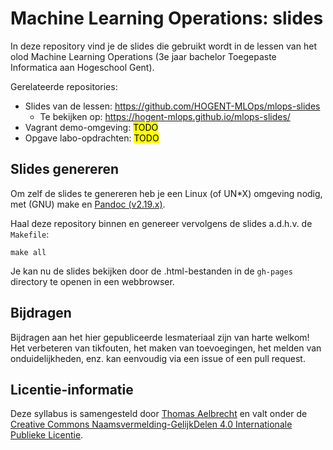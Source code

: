 # Machine Learning Operations: slides

In deze repository vind je de slides die gebruikt wordt in de lessen van het olod Machine Learning
Operations (3e jaar bachelor Toegepaste Informatica aan Hogeschool Gent).

Gerelateerde repositories:

- Slides van de lessen: <https://github.com/HOGENT-MLOps/mlops-slides>
  - Te bekijken op: <https://hogent-mlops.github.io/mlops-slides/>
- Vagrant demo-omgeving: <mark>TODO</mark>
- Opgave labo-opdrachten: <mark>TODO</mark>

## Slides genereren

Om zelf de slides te genereren heb je een Linux (of UN*X) omgeving nodig, met (GNU) make en [Pandoc (v2.19.x)](https://pandoc.org/).

Haal deze repository binnen en genereer vervolgens de slides a.d.h.v. de `Makefile`:

```console
make all
```

Je kan nu de slides bekijken door de .html-bestanden in de `gh-pages` directory te openen in een webbrowser.

## Bijdragen

Bijdragen aan het hier gepubliceerde lesmateriaal zijn van harte welkom! Het verbeteren van tikfouten,
het maken van toevoegingen, het melden van onduidelijkheden, enz. kan eenvoudig via een issue of een
pull request.

## Licentie-informatie

Deze syllabus is samengesteld door [Thomas Aelbrecht](https://github.com/thomasaelbrecht) en valt onder
de [Creative Commons Naamsvermelding-GelijkDelen 4.0 Internationale Publieke Licentie](https://creativecommons.org/licenses/by-sa/4.0/).
